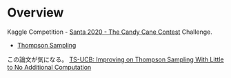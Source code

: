 # Overview
Kaggle Competition - [Santa 2020 - The Candy Cane Contest](https://www.kaggle.com/c/santa-2020/overview) Challenge.
- [Thompson Sampling](https://en.wikipedia.org/wiki/Thompson_sampling)

この論文が気になる。
[TS-UCB: Improving on Thompson Sampling With Little to No Additional Computation](https://arxiv.org/abs/2006.06372)